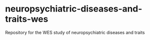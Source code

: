 # neuropsychiatric-diseases-and-traits-wes
Repository for the WES study of neuropsychiatric diseases and traits
